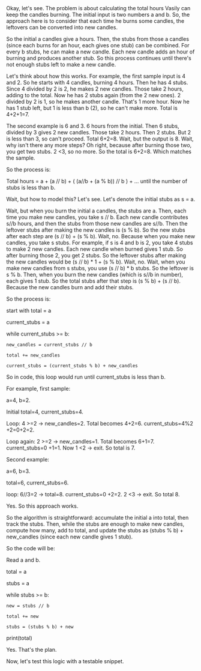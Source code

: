 <think>
Okay, let's see. The problem is about calculating the total hours Vasily can keep the candles burning. The initial input is two numbers a and b. So, the approach here is to consider that each time he burns some candles, the leftovers can be converted into new candles.

So the initial a candles give a hours. Then, the stubs from those a candles (since each burns for an hour, each gives one stub) can be combined. For every b stubs, he can make a new candle. Each new candle adds an hour of burning and produces another stub. So this process continues until there's not enough stubs left to make a new candle.

Let's think about how this works. For example, the first sample input is 4 and 2. So he starts with 4 candles, burning 4 hours. Then he has 4 stubs. Since 4 divided by 2 is 2, he makes 2 new candles. Those take 2 hours, adding to the total. Now he has 2 stubs again (from the 2 new ones). 2 divided by 2 is 1, so he makes another candle. That's 1 more hour. Now he has 1 stub left, but 1 is less than b (2), so he can't make more. Total is 4+2+1=7.

The second example is 6 and 3. 6 hours from the initial. Then 6 stubs, divided by 3 gives 2 new candles. Those take 2 hours. Then 2 stubs. But 2 is less than 3, so can't proceed. Total 6+2=8. Wait, but the output is 8. Wait, why isn't there any more steps? Oh right, because after burning those two, you get two stubs. 2 <3, so no more. So the total is 6+2=8. Which matches the sample.

So the process is:

Total hours = a + (a // b) + ( (a//b + (a % b)) // b ) + ... until the number of stubs is less than b.

Wait, but how to model this? Let's see. Let's denote the initial stubs as s = a.

Wait, but when you burn the initial a candles, the stubs are a. Then, each time you make new candles, you take s // b. Each new candle contributes s//b hours, and then the stubs from those new candles are s//b. Then the leftover stubs after making the new candles is (s % b). So the new stubs after each step are (s // b) + (s % b). Wait, no. Because when you make new candles, you take s stubs. For example, if s is 4 and b is 2, you take 4 stubs to make 2 new candles. Each new candle when burned gives 1 stub. So after burning those 2, you get 2 stubs. So the leftover stubs after making the new candles would be (s // b) * 1 + (s % b). Wait, no. Wait, when you make new candles from s stubs, you use (s // b) * b stubs. So the leftover is s % b. Then, when you burn the new candles (which is s//b in number), each gives 1 stub. So the total stubs after that step is (s % b) + (s // b). Because the new candles burn and add their stubs.

So the process is:

start with total = a

current_stubs = a

while current_stubs >= b:

    new_candles = current_stubs // b

    total += new_candles

    current_stubs = (current_stubs % b) + new_candles

So in code, this loop would run until current_stubs is less than b.

For example, first sample:

a=4, b=2.

Initial total=4, current_stubs=4.

Loop: 4 >=2 → new_candles=2. Total becomes 4+2=6. current_stubs=4%2 +2=0+2=2.

Loop again: 2 >=2 → new_candles=1. Total becomes 6+1=7. current_stubs=0 +1=1. Now 1 <2 → exit. So total is 7.

Second example:

a=6, b=3.

total=6, current_stubs=6.

loop: 6//3=2 → total=8. current_stubs=0 +2=2. 2 <3 → exit. So total 8.

Yes. So this approach works.

So the algorithm is straightforward: accumulate the initial a into total, then track the stubs. Then, while the stubs are enough to make new candles, compute how many, add to total, and update the stubs as (stubs % b) + new_candles (since each new candle gives 1 stub).

So the code will be:

Read a and b.

total = a

stubs = a

while stubs >= b:

    new = stubs // b

    total += new

    stubs = (stubs % b) + new

print(total)

Yes. That's the plan.

Now, let's test this logic with a testable snippet.